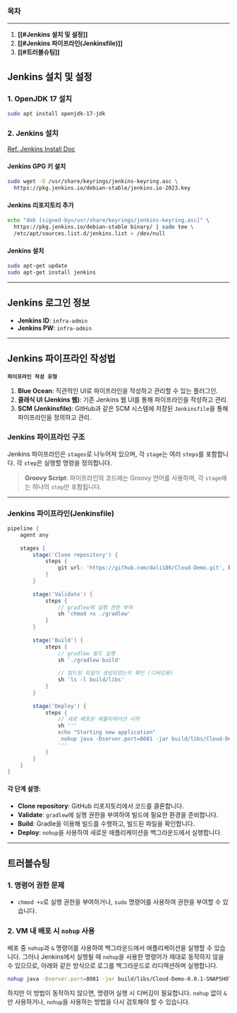 ### 목차
---
1. **[[#Jenkins 설치 및 설정]]**
2. **[[#Jenkins 파이프라인(Jenkinsfile)]]**
3. **[[#트러블슈팅]]**
## Jenkins 설치 및 설정

### 1. OpenJDK 17 설치
```bash
sudo apt install openjdk-17-jdk
```
### 2. Jenkins 설치
[Ref. Jenkins Install Doc](https://www.jenkins.io/doc/book/installing/linux/)
#### Jenkins GPG 키 설치
```bash
sudo wget -O /usr/share/keyrings/jenkins-keyring.asc \
  https://pkg.jenkins.io/debian-stable/jenkins.io-2023.key
```
#### Jenkins 리포지토리 추가
```bash
echo "deb [signed-by=/usr/share/keyrings/jenkins-keyring.asc]" \
  https://pkg.jenkins.io/debian-stable binary/ | sudo tee \
  /etc/apt/sources.list.d/jenkins.list > /dev/null
```
#### Jenkins 설치
```bash
sudo apt-get update
sudo apt-get install jenkins
```
---
## Jenkins 로그인 정보
- **Jenkins ID**: `infra-admin`
- **Jenkins PW**: `infra-admin`
---
## Jenkins 파이프라인 작성법
**`파이프라인 작성 유형`**
1. **Blue Ocean**: 직관적인 UI로 파이프라인을 작성하고 관리할 수 있는 플러그인.
2. **클래식 UI (Jenkins 웹)**: 기존 Jenkins 웹 UI를 통해 파이프라인을 작성하고 관리.
3. **SCM (Jenkinsfile)**: GitHub과 같은 SCM 시스템에 저장된 `Jenkinsfile`을 통해 파이프라인을 정의하고 관리.
### Jenkins 파이프라인 구조
Jenkins 파이프라인은 `stages`로 나누어져 있으며, 각 `stage`는 여러 `steps`를 포함합니다. 각 `step`은 실행할 명령을 정의합니다.

> **Groovy Script**: 파이프라인의 코드에는 Groovy 언어를 사용하며, 각 `stage`에는 하나의 `step`만 포함됩니다.

---
### Jenkins 파이프라인(Jenkinsfile)
```groovy
pipeline {
    agent any
    
    stages {
        stage('Clone repository') {
            steps {
                git url: 'https://github.com/dali186/Cloud-Demo.git', branch: 'main'
            }
        }
        
        stage('Validate') {
            steps {
                // gradlew에 실행 권한 부여
                sh 'chmod +x ./gradlew'
            }
        }
        
        stage('Build') {
            steps {
                // gradlew 빌드 실행
                sh './gradlew build'
                
                // 빌드된 파일이 생성되었는지 확인 (디버깅용)
                sh 'ls -l build/libs'
            }
        }
        
        stage('Deploy') {
            steps {
                // 새로 배포된 애플리케이션 시작
                sh '''
                echo "Starting new application"
                 nohup java -Dserver.port=8081 -jar build/libs/Cloud-Demo-0.0.1-SNAPSHOT.jar > build/libs/application.log 2>&1 &
                '''
            }
        }
    }
}
```
#### 각 단계 설명:
- **Clone repository**: GitHub 리포지토리에서 코드를 클론합니다.
- **Validate**: `gradlew`에 실행 권한을 부여하여 빌드에 필요한 환경을 준비합니다.
- **Build**: Gradle을 이용해 빌드를 수행하고, 빌드된 파일을 확인합니다.
- **Deploy**: `nohup`을 사용하여 새로운 애플리케이션을 백그라운드에서 실행합니다.
---
## 트러블슈팅

### 1. 명령어 권한 문제
- `chmod +x`로 실행 권한을 부여하거나, `sudo` 명령어를 사용하여 권한을 부여할 수 있습니다.
### 2. VM 내 배포 시 `nohup` 사용

배포 중 `nohup`과 `&` 명령어를 사용하여 백그라운드에서 애플리케이션을 실행할 수 있습니다. 그러나 Jenkins에서 실행될 때 `nohup`을 사용한 명령어가 제대로 동작하지 않을 수 있으므로, 아래와 같은 방식으로 로그를 백그라운드로 리디렉션하며 실행합니다.
```bash
nohup java -Dserver.port=8081 -jar build/libs/Cloud-Demo-0.0.1-SNAPSHOT.jar > build/libs/application.log 2>&1 &
```
하지만 이 방법이 동작하지 않으면, 명령어 실행 시 디버깅이 필요합니다. `nohup` 없이 `&`만 사용하거나, `nohup`을 사용하는 방법을 다시 검토해야 할 수 있습니다.